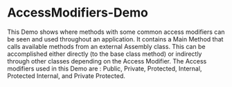 # AccessModifiers-Demo
This Demo shows where methods with some common access modifiers can be seen and used throughout an application.
It contains a Main Method that calls available methods from an external Assembly class. 
This can be accomplished either directly (to the base class method) or indirectly through other classes 
depending on the Access Modifier. The Access modifiers used in this Demo are :
Public, Private, Protected, Internal, Protected Internal, and Private Protected.
